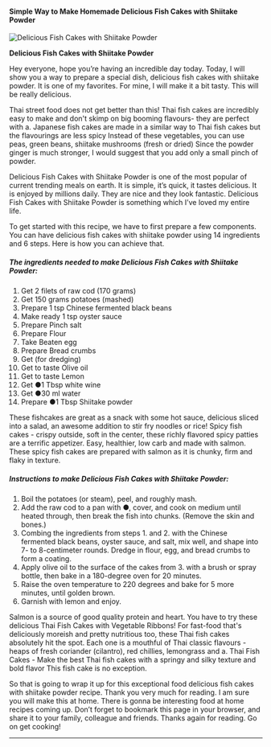            

#### Simple Way to Make Homemade Delicious Fish Cakes with Shiitake Powder

![Delicious Fish Cakes with Shiitake Powder](https://img-global.cpcdn.com/recipes/8046d762919f6a11/751x532cq70/delicious-fish-cakes-with-shiitake-powder-recipe-main-photo.jpg)

**Delicious Fish Cakes with Shiitake Powder**

Hey everyone, hope you’re having an incredible day today. Today, I will show you a way to prepare a special dish, delicious fish cakes with shiitake powder. It is one of my favorites. For mine, I will make it a bit tasty. This will be really delicious.

Thai street food does not get better than this! Thai fish cakes are incredibly easy to make and don't skimp on big booming flavours- they are perfect with a. Japanese fish cakes are made in a similar way to Thai fish cakes but the flavourings are less spicy Instead of these vegetables, you can use peas, green beans, shiitake mushrooms (fresh or dried) Since the powder ginger is much stronger, I would suggest that you add only a small pinch of powder.

Delicious Fish Cakes with Shiitake Powder is one of the most popular of current trending meals on earth. It is simple, it’s quick, it tastes delicious. It is enjoyed by millions daily. They are nice and they look fantastic. Delicious Fish Cakes with Shiitake Powder is something which I’ve loved my entire life.

To get started with this recipe, we have to first prepare a few components. You can have delicious fish cakes with shiitake powder using 14 ingredients and 6 steps. Here is how you can achieve that.

##### The ingredients needed to make Delicious Fish Cakes with Shiitake Powder:

1.  Get 2 filets of raw cod (170 grams)
2.  Get 150 grams potatoes (mashed)
3.  Prepare 1 tsp Chinese fermented black beans
4.  Make ready 1 tsp oyster sauce
5.  Prepare Pinch salt
6.  Prepare Flour
7.  Take Beaten egg
8.  Prepare Bread crumbs
9.  Get (for dredging)
10.  Get to taste Olive oil
11.  Get to taste Lemon
12.  Get ●1 Tbsp white wine
13.  Get ●30 ml water
14.  Prepare ●1 Tbsp Shiitake powder

These fishcakes are great as a snack with some hot sauce, delicious sliced into a salad, an awesome addition to stir fry noodles or rice! Spicy fish cakes - crispy outside, soft in the center, these richly flavored spicy patties are a terrific appetizer. Easy, healthier, low carb and made with salmon. These spicy fish cakes are prepared with salmon as it is chunky, firm and flaky in texture.

##### Instructions to make Delicious Fish Cakes with Shiitake Powder:

1.  Boil the potatoes (or steam), peel, and roughly mash.
2.  Add the raw cod to a pan with ●, cover, and cook on medium until heated through, then break the fish into chunks. (Remove the skin and bones.)
3.  Combing the ingredients from steps 1. and 2. with the Chinese fermented black beans, oyster sauce, and salt, mix well, and shape into 7- to 8-centimeter rounds. Dredge in flour, egg, and bread crumbs to form a coating.
4.  Apply olive oil to the surface of the cakes from 3. with a brush or spray bottle, then bake in a 180-degree oven for 20 minutes.
5.  Raise the oven temperature to 220 degrees and bake for 5 more minutes, until golden brown.
6.  Garnish with lemon and enjoy.

Salmon is a source of good quality protein and heart. You have to try these delicious Thai Fish Cakes with Vegetable Ribbons! For fast-food that's deliciously moreish and pretty nutritious too, these Thai fish cakes absolutely hit the spot. Each one is a mouthful of Thai classic flavours - heaps of fresh coriander (cilantro), red chillies, lemongrass and a. Thai Fish Cakes - Make the best Thai fish cakes with a springy and silky texture and bold flavor This fish cake is no exception.

So that is going to wrap it up for this exceptional food delicious fish cakes with shiitake powder recipe. Thank you very much for reading. I am sure you will make this at home. There is gonna be interesting food at home recipes coming up. Don’t forget to bookmark this page in your browser, and share it to your family, colleague and friends. Thanks again for reading. Go on get cooking!

* * *